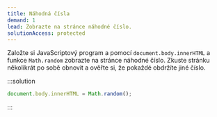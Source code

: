 ```yaml
---
title: Náhodná čísla
demand: 1
lead: Zobrazte na stránce náhodné číslo.
solutionAccess: protected
---
```


Založte si JavaScriptový program a pomocí `document.body.innerHTML` a funkce `Math.random` zobrazte na stránce náhodné číslo. Zkuste stránku několikrát po sobě obnovit a ověřte si, že pokaždé obdržíte jiné číslo.

:::solution

```js
document.body.innerHTML = Math.random();
```

:::
